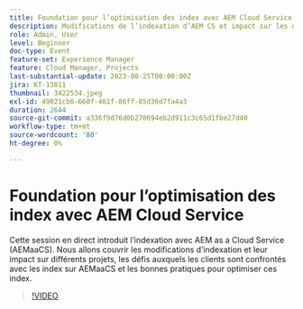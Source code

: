 ```yaml
---
title: Foundation pour l’optimisation des index avec AEM Cloud Service
description: Modifications de l’indexation d’AEM CS et impact sur les différents projets, défis auxquels les clients sont confrontés avec les index sur AEMaaCS et bonnes pratiques pour optimiser ces index
role: Admin, User
level: Beginner
doc-type: Event
feature-set: Experience Manager
feature: Cloud Manager, Projects
last-substantial-update: 2023-08-25T00:00:00Z
jira: KT-13811
thumbnail: 3422534.jpeg
exl-id: 49021cb6-660f-461f-86ff-85d36d7fa4a3
duration: 2644
source-git-commit: a336f9d76d0b270694eb2d911c3c65d1fbe27d40
workflow-type: tm+mt
source-wordcount: '80'
ht-degree: 0%

---
```


# Foundation pour l’optimisation des index avec AEM Cloud Service

Cette session en direct introduit l’indexation avec AEM as a Cloud Service (AEMaaCS). Nous allons couvrir les modifications d’indexation et leur impact sur différents projets, les défis auxquels les clients sont confrontés avec les index sur AEMaaCS et les bonnes pratiques pour optimiser ces index.

>[!VIDEO](https://video.tv.adobe.com/v/3422534/?learn=on)
